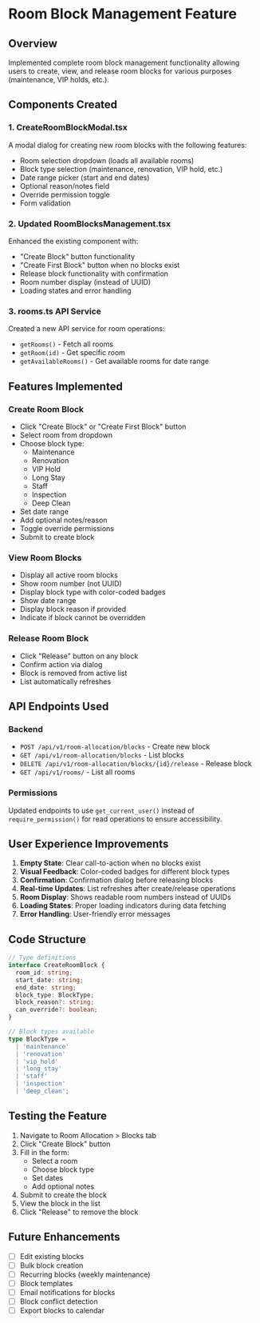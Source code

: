 # Room Block Management Feature

## Overview
Implemented complete room block management functionality allowing users to create, view, and release room blocks for various purposes (maintenance, VIP holds, etc.).

## Components Created

### 1. CreateRoomBlockModal.tsx
A modal dialog for creating new room blocks with the following features:
- Room selection dropdown (loads all available rooms)
- Block type selection (maintenance, renovation, VIP hold, etc.)
- Date range picker (start and end dates)
- Optional reason/notes field
- Override permission toggle
- Form validation

### 2. Updated RoomBlocksManagement.tsx
Enhanced the existing component with:
- "Create Block" button functionality
- "Create First Block" button when no blocks exist
- Release block functionality with confirmation
- Room number display (instead of UUID)
- Loading states and error handling

### 3. rooms.ts API Service
Created a new API service for room operations:
- `getRooms()` - Fetch all rooms
- `getRoom(id)` - Get specific room
- `getAvailableRooms()` - Get available rooms for date range

## Features Implemented

### Create Room Block
- Click "Create Block" or "Create First Block" button
- Select room from dropdown
- Choose block type:
  - Maintenance
  - Renovation
  - VIP Hold
  - Long Stay
  - Staff
  - Inspection
  - Deep Clean
- Set date range
- Add optional notes/reason
- Toggle override permissions
- Submit to create block

### View Room Blocks
- Display all active room blocks
- Show room number (not UUID)
- Display block type with color-coded badges
- Show date range
- Display block reason if provided
- Indicate if block cannot be overridden

### Release Room Block
- Click "Release" button on any block
- Confirm action via dialog
- Block is removed from active list
- List automatically refreshes

## API Endpoints Used

### Backend
- `POST /api/v1/room-allocation/blocks` - Create new block
- `GET /api/v1/room-allocation/blocks` - List blocks
- `DELETE /api/v1/room-allocation/blocks/{id}/release` - Release block
- `GET /api/v1/rooms/` - List all rooms

### Permissions
Updated endpoints to use `get_current_user()` instead of `require_permission()` for read operations to ensure accessibility.

## User Experience Improvements

1. **Empty State**: Clear call-to-action when no blocks exist
2. **Visual Feedback**: Color-coded badges for different block types
3. **Confirmation**: Confirmation dialog before releasing blocks
4. **Real-time Updates**: List refreshes after create/release operations
5. **Room Display**: Shows readable room numbers instead of UUIDs
6. **Loading States**: Proper loading indicators during data fetching
7. **Error Handling**: User-friendly error messages

## Code Structure

```typescript
// Type definitions
interface CreateRoomBlock {
  room_id: string;
  start_date: string;
  end_date: string;
  block_type: BlockType;
  block_reason?: string;
  can_override?: boolean;
}

// Block types available
type BlockType = 
  | 'maintenance'
  | 'renovation' 
  | 'vip_hold'
  | 'long_stay'
  | 'staff'
  | 'inspection'
  | 'deep_clean';
```

## Testing the Feature

1. Navigate to Room Allocation > Blocks tab
2. Click "Create Block" button
3. Fill in the form:
   - Select a room
   - Choose block type
   - Set dates
   - Add optional notes
4. Submit to create the block
5. View the block in the list
6. Click "Release" to remove the block

## Future Enhancements

- [ ] Edit existing blocks
- [ ] Bulk block creation
- [ ] Recurring blocks (weekly maintenance)
- [ ] Block templates
- [ ] Email notifications for blocks
- [ ] Block conflict detection
- [ ] Export blocks to calendar